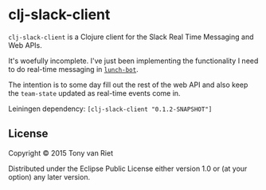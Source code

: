 # clj-slack-client

`clj-slack-client` is a Clojure client for the Slack Real Time Messaging and Web APIs.

It's woefully incomplete. I've just been implementing the functionality I need to do real-time messaging in [`lunch-bot`](https://github.com/tonyvanriet/lunch-bot).

The intention is to some day fill out the rest of the web API and also keep the 
`team-state` updated as real-time events come in.

Leiningen dependency: `[clj-slack-client "0.1.2-SNAPSHOT"]`

## License

Copyright © 2015 Tony van Riet

Distributed under the Eclipse Public License either version 1.0 or (at
your option) any later version.
